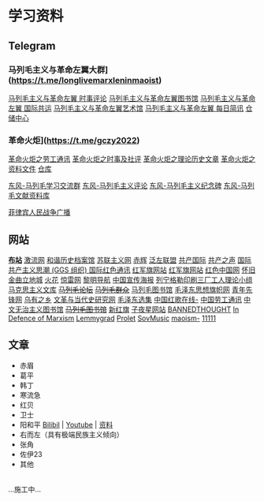 # 学习资料

## Telegram
### **马列毛主义与革命左翼大群**](https://t.me/longlivemarxleninmaoist)
[马列毛主义与革命左翼 时事评论](https://t.me/eventstracing)
[马列毛主义与革命左翼图书馆](https://t.me/taipingtianguo)
[马列毛主义与革命左翼 国际共运](https://t.me/statelesscommunism)
[马列毛主义与革命左翼艺术馆](https://t.me/leftart)
[马列毛主义与革命左翼 每日简讯](https://t.me/voiceofmaoist)
[仓储中心](https://t.me/MLMismLibrary)

### **革命火炬**](https://t.me/gczy2022)
[革命火炬之劳工通讯](https://t.me/gczy2023worker)
[革命火炬之时事及社评](https://t.me/gczy2023news)
[革命火炬之理论历史文章](https://t.me/gczy2023history)
[革命火炬之资料文件](https://t.me/gczy2023document)
[仓库](https://t.me/xintianmlmwall)

[东风-马列毛学习交流群](https://t.me/MarxismLeninismDongfeng)
[东风-马列毛主义评论](https://t.me/dongfengmaliemaozhuyipipan)
[东风-马列毛主义纪念碑](https://t.me/DongFengMlmNews)
[东风-马列毛文献资料库](https://t.me/DFMLMlib)

[菲律宾人民战争广播](https://t.me/mlmcpp)

## 网站
[**布站**](https://longlivemarxleninmaoism.online/)
[激流网](https://jiliuwang.net/)
[和谐历史档案馆](https://banned-historical-archives.github.io)
[苏联主义网](www.cccpism.com)
[赤辉](https://chihuimlm.wordpress.com)
[泛左联盟](https://www.fanzuoism.com/)
[共产国际](https://maoism.freeflarum.com/)
[共产之声](https://gongchanzhishen.wordpress.com)
[国际共产主义思潮 (GGS 组织) ](https://zh.internationalism.org)
[国际红色通讯](https://irn.red)
[红军旗网站](www.mzdbl.cn)
[红军旗网站](www.mzdbl.cn)
[红色中国网](redchinacn.net/portal.php)
[怀旧金曲立地城](https://ip.lidicity.com/hj/cn/hsjd.html)
[火花](https://marxist.tw)
[惊雷网](https://www.jinglei1917.net)
[黎明导航](https://mlmnavigation.wordpress.com)
[中国宣传海报](https://chineseposters.net/)
[列宁格勒印刷三厂工人理论小组](https://lenin3print.github.io/)
[马克思主义文库](https://www.marxists.org/chinese/index.html)
[~~马列毛论坛~~](https://newluntan.mlmlib.top)
[~~马列毛群众~~](https://mlmmlm.icu/index.php/首页)
[马列毛图书馆](https://maozhuyi.home.blog/)
[毛泽东思想旗帜网](www.maoflag.cc/portal.php)
[青年先锋网](https://communism1917.wordpress.com)
[乌有之乡](m.wyzxwk.com)
[文革与当代史研究网](https://difangwenge.org/forum.php)
[毛泽东选集](https://liyandi.gitbooks.io/maozedongxuanji/content/)
[中国红歌在线-](https://mp3.hot1949.com)
[中国劳工通讯](https://clb.org.hk/zh-hans)
[中文无治主义图书馆](https://zh.anarchistlibraries.net/special/index)
[~~马列毛图书馆~~](https://book.mlmlib.top)
[新红旗](https://newhongqi.org/)
[子夜星网站](http://www.ziyexing.com/)
[BANNEDTHOUGHT](https://bannedthought.net/)
[In Defence of Marxism](https://www.marxist.com)
[Lemmygrad](https://lemmygrad.ml)
[Prolet](https://github.com/ProletRevDicta/Prolet)
[SovMusic](www.sovmusic.ru/index.php)
[maoism-](https://github.com/bitface9527/maoism-)
[11111](22222)

## 文章
- 赤眉
- 葛平
- 韩丁
- 寒流急
- 红贝
- 卫士
- 阳和平 [Bilibil](https://space.bilibili.com/605727461/) | [Youtube](https://www.youtube.com/@peaceyang1952) | [资料](https://t.me/taipingtianguo/2312)
- 右而左（具有极端民族主义倾向）
- 张角
- 佐伊23
- 其他

<br>...施工中...<br><br>
